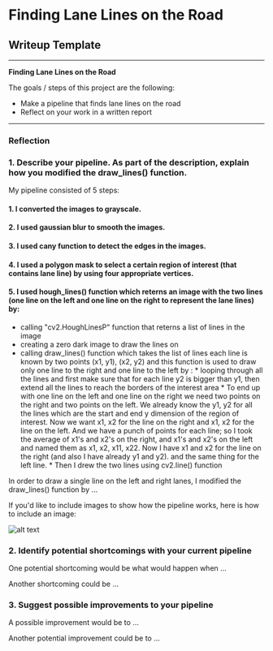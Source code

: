 # **Finding Lane Lines on the Road** 

## Writeup Template

---

**Finding Lane Lines on the Road**

The goals / steps of this project are the following:
* Make a pipeline that finds lane lines on the road
* Reflect on your work in a written report


[//]: # (Image References)

[image1]: ./examples/grayscale.jpg "Grayscale"

---

### Reflection

### 1. Describe your pipeline. As part of the description, explain how you modified the draw_lines() function.

My pipeline consisted of 5 steps:
#### 1. I converted the images to grayscale.
#### 2. I used gaussian blur to smooth the images.
#### 3. I used cany function to detect the edges in the images.
#### 4. I used a polygon mask to select a certain region of interest (that contains lane line) by using four appropriate vertices.
#### 5. I used hough_lines() function which reterns an image with the two lines (one line on the left and one line on the right to represent the lane lines) by:
  * calling "cv2.HoughLinesP" function that reterns a list of lines in the image
  * creating a zero dark image to draw the lines on
  * calling draw_lines() function which takes the list of lines each line is known by two points (x1, y1), (x2, y2) and this function is used to draw only one line to the right and one line to the left by :
        * looping through all the lines and first make sure that for each line y2 is bigger than y1, then extend all the lines to reach the borders of the interest area
        * To end up with one line on the left and one line on the right we need two points on the right and two points on the left. We already know the y1, y2 for all the lines which are the start and end y dimension of the region of interest. Now we want x1, x2 for the line on the right and x1, x2 for the line on the left. And we have a punch of points for each line; so I took the average of x1's and x2's on the right, and x1's and x2's on the left and named them as x1, x2, x11, x22. Now I have x1 and x2 for the line on the right (and also I have already y1 and y2). and the same thing for the left line.
        * Then I drew the two lines using cv2.line() function

In order to draw a single line on the left and right lanes, I modified the draw_lines() function by ...

If you'd like to include images to show how the pipeline works, here is how to include an image: 

![alt text][image1]


### 2. Identify potential shortcomings with your current pipeline


One potential shortcoming would be what would happen when ... 

Another shortcoming could be ...


### 3. Suggest possible improvements to your pipeline

A possible improvement would be to ...

Another potential improvement could be to ...
